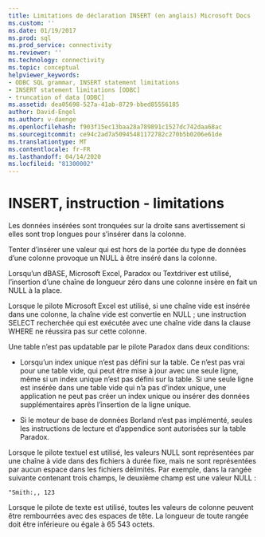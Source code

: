 ```yaml
---
title: Limitations de déclaration INSERT (en anglais) Microsoft Docs
ms.custom: ''
ms.date: 01/19/2017
ms.prod: sql
ms.prod_service: connectivity
ms.reviewer: ''
ms.technology: connectivity
ms.topic: conceptual
helpviewer_keywords:
- ODBC SQL grammar, INSERT statement limitations
- INSERT statement limitations [ODBC]
- truncation of data [ODBC]
ms.assetid: dea05698-527a-41ab-8729-bbed85556185
author: David-Engel
ms.author: v-daenge
ms.openlocfilehash: f903f15ec13baa28a789891c1527dc742daa68ac
ms.sourcegitcommit: ce94c2ad7a50945481172782c270b5b0206e61de
ms.translationtype: MT
ms.contentlocale: fr-FR
ms.lasthandoff: 04/14/2020
ms.locfileid: "81300002"
---
```

# <a name="insert-statement-limitations"></a>INSERT, instruction - limitations
Les données insérées sont tronquées sur la droite sans avertissement si elles sont trop longues pour s’insérer dans la colonne.  
  
 Tenter d’insérer une valeur qui est hors de la portée du type de données d’une colonne provoque un NULL à être inséré dans la colonne.  
  
 Lorsqu’un dBASE, Microsoft Excel, Paradox ou Textdriver est utilisé, l’insertion d’une chaîne de longueur zéro dans une colonne insère en fait un NULL à la place.  
  
 Lorsque le pilote Microsoft Excel est utilisé, si une chaîne vide est insérée dans une colonne, la chaîne vide est convertie en NULL ; une instruction SELECT recherchée qui est exécutée avec une chaîne vide dans la clause WHERE ne réussira pas sur cette colonne.  
  
 Une table n’est pas updatable par le pilote Paradox dans deux conditions:  
  
-   Lorsqu’un index unique n’est pas défini sur la table. Ce n’est pas vrai pour une table vide, qui peut être mise à jour avec une seule ligne, même si un index unique n’est pas défini sur la table. Si une seule ligne est insérée dans une table vide qui n’a pas d’index unique, une application ne peut pas créer un index unique ou insérer des données supplémentaires après l’insertion de la ligne unique.  
  
-   Si le moteur de base de données Borland n’est pas implémenté, seules les instructions de lecture et d’appendice sont autorisées sur la table Paradox.  
  
 Lorsque le pilote textuel est utilisé, les valeurs NULL sont représentées par une chaîne à vide dans des fichiers à durée fixe, mais ne sont représentées par aucun espace dans les fichiers délimités. Par exemple, dans la rangée suivante contenant trois champs, le deuxième champ est une valeur NULL :  
  
```  
"Smith:,, 123  
```  
  
 Lorsque le pilote de texte est utilisé, toutes les valeurs de colonne peuvent être rembourrées avec des espaces de tête. La longueur de toute rangée doit être inférieure ou égale à 65 543 octets.
